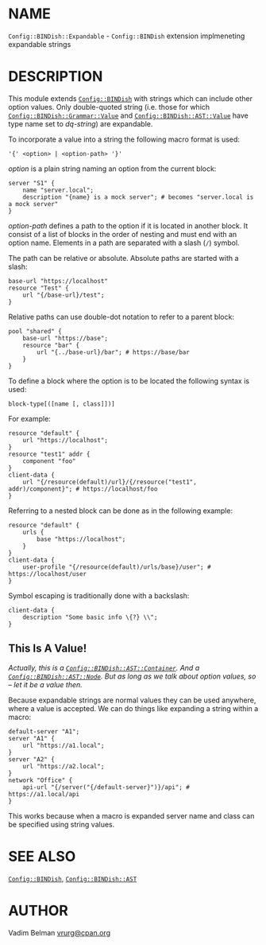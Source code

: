 NAME
====

`Config::BINDish::Expandable` - `Config::BINDish` extension implmeneting expandable strings

DESCRIPTION
===========

This module extends [`Config::BINDish`](https://github.com/vrurg/raku-Config-BINDish/blob/v0.0.4/docs/md/Config/BINDish.md) with strings which can include other option values. Only double-quoted string (i.e. those for which [`Config::BINDish::Grammar::Value`](https://github.com/vrurg/raku-Config-BINDish/blob/v0.0.4/docs/md/Config/BINDish/Grammar/Value.md) and [`Config::BINDish::AST::Value`](https://github.com/vrurg/raku-Config-BINDish/blob/v0.0.4/docs/md/Config/BINDish/AST/Value.md) have type name set to *dq-string*) are expandable.

To incorporate a value into a string the following macro format is used:

    '{' <option> | <option-path> '}'

*option* is a plain string naming an option from the current block:

    server "S1" {
        name "server.local";
        description "{name} is a mock server"; # becomes "server.local is a mock server"
    }

*option-path* defines a path to the option if it is located in another block. It consist of a list of blocks in the order of nesting and must end with an option name. Elements in a path are separated with a slash (`/`) symbol.

The path can be relative or absolute. Absolute paths are started with a slash:

    base-url "https://localhost"
    resource "Test" {
        url "{/base-url}/test";
    }

Relative paths can use double-dot notation to refer to a parent block:

    pool "shared" {
        base-url "https://base";
        resource "bar" {
            url "{../base-url}/bar"; # https://base/bar
        }
    }

To define a block where the option is to be located the following syntax is used:

    block-type[([name [, class]])]

For example:

    resource "default" {
        url "https://localhost";
    }
    resource "test1" addr {
        component "foo"
    }
    client-data {
        url "{/resource(default)/url}/{/resource("test1", addr)/component}"; # https://localhost/foo
    }

Referring to a nested block can be done as in the following example:

    resource "default" {
        urls {
            base "https://localhost";
        }
    }
    client-data {
        user-profile "{/resource(default)/urls/base}/user"; # https://localhost/user
    }

Symbol escaping is traditionally done with a backslash:

    client-data {
        description "Some basic info \{?} \\";
    }

This Is A Value!
----------------

*Actually, this is a [`Config::BINDish::AST::Container`](https://github.com/vrurg/raku-Config-BINDish/blob/v0.0.4/docs/md/Config/BINDish/AST/Container.md). And a [`Config::BINDish::AST::Node`](https://github.com/vrurg/raku-Config-BINDish/blob/v0.0.4/docs/md/Config/BINDish/AST/Node.md). But as long as we talk about option values, so – let it be a value then.*

Because expandable strings are normal values they can be used anywhere, where a value is accepted. We can do things like expanding a string within a macro:

    default-server "A1";
    server "A1" {
        url "https://a1.local";
    }
    server "A2" {
        url "https://a2.local";
    }
    network "Office" {
        api-url "{/server("{/default-server}")}/api"; # https://a1.local/api
    }

This works because when a macro is expanded server name and class can be specified using string values.

SEE ALSO
========

[`Config::BINDish`](https://github.com/vrurg/raku-Config-BINDish/blob/v0.0.4/docs/md/Config/BINDish.md), [`Config::BINDish::AST`](https://github.com/vrurg/raku-Config-BINDish/blob/v0.0.4/docs/md/Config/BINDish/AST.md)

AUTHOR
======

Vadim Belman <vrurg@cpan.org>

